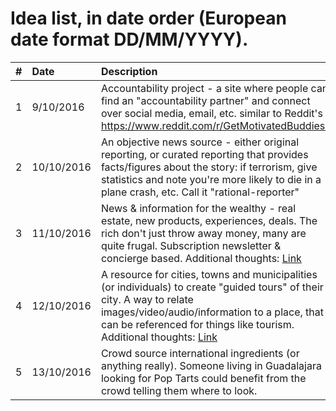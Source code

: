 # Idea list, in date order (European date format DD/MM/YYYY).

| #  	| Date  	|Description  	|
|-------- |:---|:-------------- |
| 1  	| 9/10/2016    | Accountability project - a site where people can find an "accountability partner" and connect over social media, email, etc. similar to Reddit's https://www.reddit.com/r/GetMotivatedBuddies/ | 
| 2  	| 10/10/2016    | An objective news source - either original reporting, or curated reporting that provides facts/figures about the story: if terrorism, give statistics and note you're more likely to die in a plane crash, etc. Call it "rational-reporter" | 
| 3  	| 11/10/2016    | News & information for the wealthy - real estate, new products, experiences, deals. The rich don't just throw away money, many are quite frugal. Subscription newsletter & concierge based. Additional thoughts: [Link](https://github.com/napolux/1000ideas/blob/master/ideas/luxury_news_for_rich_people/README.md) | 
| 4  	| 12/10/2016    | A resource for cities, towns and municipalities (or individuals) to create "guided tours" of their city. A way to relate images/video/audio/information to a place, that can be referenced for things like tourism. Additional thoughts: [Link](https://news.ycombinator.com/item?id=12570324) | 
| 5  	| 13/10/2016    | Crowd source international ingredients (or anything really). Someone living in Guadalajara looking for Pop Tarts could benefit from the crowd telling them where to look. | 
